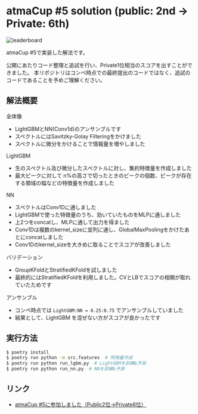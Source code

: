# atmaCup #5 solution (public: 2nd -> Private: 6th)

![leaderboard](https://user-images.githubusercontent.com/7401498/83965339-f2a77e00-a8ed-11ea-9ba9-763605bddd3d.png)

atmaCup #5で実装した解法です。

公開にあたりコード整理と追試を行い、Private1位相当のスコアを出すことができました。
本リポジトリはコンペ時点での最終提出のコードではなく、追試のコードであることを予めご理解ください。

## 解法概要

全体像

- LightGBMとNN(Conv1d)のアンサンブルです
- スペクトルにはSavitzky-Golay Filteringをかけました
- スペクトルに微分をかけることで情報量を増やしました

LightGBM

- 生のスペクトル及び微分したスペクトルに対し、集約特徴量を作成しました
- 最大ピークに対して n%の高さで切ったときのピークの個数、ピークが存在する領域の幅などの特徴量を作成しました

NN

- スペクトルはConv1Dに通しました
- LightGBMで使った特徴量のうち、効いていたものをMLPに通しました
- 上2つをconcatし、MLPに通して出力を得ました
- Conv1Dは複数のkernel_sizeに並列に通し、GlobalMaxPoolingをかけたあとにconcatしました
- Conv1Dのkernel_sizeを大きめに取ることでスコアが改善しました

バリデーション

- GroupKFoldとStratifiedKFoldを試しました
- 最終的にはStratifiedKFoldを利用しました。CVとLBでスコアの相関が取れていたためです

アンサンブル

- コンペ時点では `LightGBM:NN = 0.25:0.75` でアンサンブルしていました
- 結果として、LightGBM を混ぜない方がスコアが良かったです

## 実行方法

```bash
$ poetry install
$ poetry run python -m src.features  # 特徴量作成
$ poetry run python run_lgbm.py  # LightGBMを訓練&予測
$ poetry run python run_nn.py  # NNを訓練&予測
```

## リンク

- [atmaCup #5に参加しました（Public2位→Private6位）](https://amalog.hateblo.jp/entry/atmacup-5)
